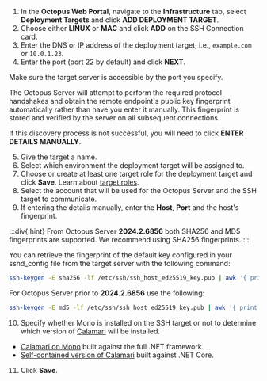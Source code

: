 1. In the **Octopus Web Portal**, navigate to the **Infrastructure** tab, select **Deployment Targets** and click **ADD DEPLOYMENT TARGET**.
2. Choose either **LINUX** or **MAC** and click **ADD** on the SSH Connection card.
3. Enter the DNS or IP address of the deployment target, i.e., `example.com` or `10.0.1.23`.
4. Enter the port (port 22 by default) and click **NEXT**.

Make sure the target server is accessible by the port you specify.

The Octopus Server will attempt to perform the required protocol handshakes and obtain the remote endpoint's public key fingerprint automatically rather than have you enter it manually. This fingerprint is stored and verified by the server on all subsequent connections.

If this discovery process is not successful, you will need to click **ENTER DETAILS MANUALLY**.

5. Give the target a name.
6. Select which environment the deployment target will be assigned to.
7. Choose or create at least one target role for the deployment target and click **Save**. Learn about [target roles](/docs/infrastructure/deployment-targets/#target-roles).
8. Select the account that will be used for the Octopus Server and the SSH target to communicate.
9. If entering the details manually, enter the **Host**, **Port** and the host's fingerprint.

:::div{.hint}
From Octopus Server **2024.2.6856** both SHA256 and MD5 fingerprints are supported. We recommend using SHA256 fingerprints.
:::

You can retrieve the fingerprint of the default key configured in your sshd\_config file from the target server with the following command:

```bash
ssh-keygen -E sha256 -lf /etc/ssh/ssh_host_ed25519_key.pub | awk '{ print $2 }'
```

For Octopus Server prior to **2024.2.6856** use the following:

```bash
ssh-keygen -E md5 -lf /etc/ssh/ssh_host_ed25519_key.pub | awk '{ print $2 }' | cut -d':' -f2-
```

10. Specify whether Mono is installed on the SSH target or not to determine which version of [Calamari](/docs/octopus-rest-api/calamari) will be installed.

  - [Calamari on Mono](#mono-calamari) built against the full .NET framework.
  - [Self-contained version of Calamari](#self-contained-calamari) built against .NET Core.

11. Click **Save**.